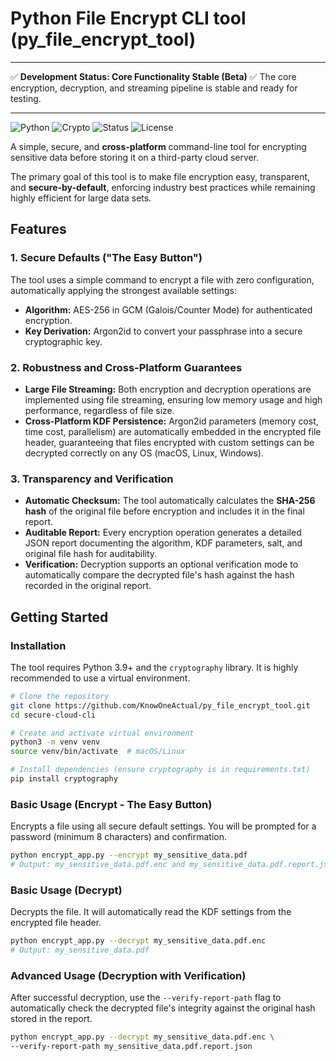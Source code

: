 
# Python File Encrypt CLI tool (py_file_encrypt_tool)

***
✅ **Development Status: Core Functionality Stable (Beta)** ✅
The core encryption, decryption, and streaming pipeline is stable and ready for testing.
***

![Python](https://img.shields.io/badge/python-3.9+-blue?style=for-the-badge&logo=python)
![Crypto](https://img.shields.io/badge/Cryptography-OpenSSL-lightgrey?style=for-the-badge&logo=openssl)
![Status](https://img.shields.io/badge/Status-Beta-green?style=for-the-badge)
![License](https://img.shields.io/badge/License-MIT-yellow.svg?style=for-the-badge)

A simple, secure, and **cross-platform** command-line tool for encrypting sensitive data before storing it on a third-party cloud server.

The primary goal of this tool is to make file encryption easy, transparent, and **secure-by-default**, enforcing industry best practices while remaining highly efficient for large data sets.

## Features

### 1. Secure Defaults ("The Easy Button")
The tool uses a simple command to encrypt a file with zero configuration, automatically applying the strongest available settings:
* **Algorithm:** AES-256 in GCM (Galois/Counter Mode) for authenticated encryption.
* **Key Derivation:** Argon2id to convert your passphrase into a secure cryptographic key.

### 2. Robustness and Cross-Platform Guarantees
* **Large File Streaming:** Both encryption and decryption operations are implemented using file streaming, ensuring low memory usage and high performance, regardless of file size.
* **Cross-Platform KDF Persistence:** Argon2id parameters (memory cost, time cost, parallelism) are automatically embedded in the encrypted file header, guaranteeing that files encrypted with custom settings can be decrypted correctly on any OS (macOS, Linux, Windows).

### 3. Transparency and Verification
* **Automatic Checksum:** The tool automatically calculates the **SHA-256 hash** of the original file before encryption and includes it in the final report.
* **Auditable Report:** Every encryption operation generates a detailed JSON report documenting the algorithm, KDF parameters, salt, and original file hash for auditability.
* **Verification:** Decryption supports an optional verification mode to automatically compare the decrypted file's hash against the hash recorded in the original report.

## Getting Started

### Installation
The tool requires Python 3.9+ and the `cryptography` library. It is highly recommended to use a virtual environment.

```bash
# Clone the repository
git clone https://github.com/KnowOneActual/py_file_encrypt_tool.git
cd secure-cloud-cli

# Create and activate virtual environment
python3 -m venv venv
source venv/bin/activate  # macOS/Linux

# Install dependencies (ensure cryptography is in requirements.txt)
pip install cryptography
````

### Basic Usage (Encrypt - The Easy Button)

Encrypts a file using all secure default settings. You will be prompted for a password (minimum 8 characters) and confirmation.

```bash
python encrypt_app.py --encrypt my_sensitive_data.pdf
# Output: my_sensitive_data.pdf.enc and my_sensitive_data.pdf.report.json
```

### Basic Usage (Decrypt)

Decrypts the file. It will automatically read the KDF settings from the encrypted file header.

```bash
python encrypt_app.py --decrypt my_sensitive_data.pdf.enc
# Output: my_sensitive_data.pdf
```

### Advanced Usage (Decryption with Verification)

After successful decryption, use the `--verify-report-path` flag to automatically check the decrypted file's integrity against the original hash stored in the report.

```bash
python encrypt_app.py --decrypt my_sensitive_data.pdf.enc \
--verify-report-path my_sensitive_data.pdf.report.json
```
